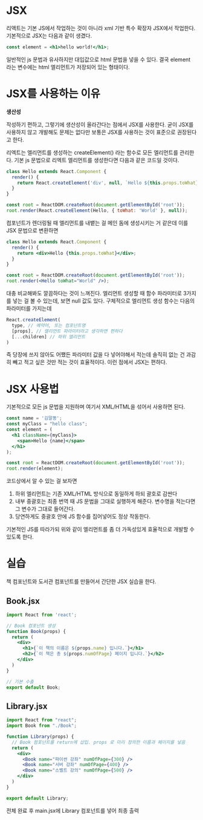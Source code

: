 # JSX

리액트는 기본 JS에서 작업하는 것이 아니라 xml 기반 특수 확장자 JSX에서 작업한다. 기본적으로 JSX는 다음과 같이 생겼다.

```jsx
const element = <h1>hello world!</h1>;
```

일반적인 js 문법과 유사하지만 대입값으로 html 문법을 넣을 수 있다. 결국 element 라는 변수에는 html 엘리먼트가 저장되어 있는 형태이다.

# JSX를 사용하는 이유

**생산성**

작성하기 편하고, 그렇기에 생산성이 올라간다는 점에서 JSX를 사용한다. 굳이 JSX를 사용하지 않고 개발해도 문제는 없다만 보통은 JSX를 사용하는 것이 표준으로 권장된다고 한다.

리엑트는 엘리먼트를 생성하는 createElement() 라는 함수로 모든 엘리먼트를 관리한다. 기본 js 문법으로 리엑트 엘리먼트를 생성한다면 다음과 같은 코드일 것이다.

```js
class Hello extends React.Component {
  render() {
    return React.createElement('div', null, `Hello ${this.props.toWhat}`);
  }
}

const root = ReactDOM.createRoot(document.getElementById('root'));
root.render(React.createElement(Hello, { toWhat: 'World' }, null));
```

컴포넌트가 렌더링될 때 엘리먼트를 내뱉는 걸 메인 돔에 생성시키는 거 같은데 이를 JSX 문법으로 변환하면

```jsx
class Hello extends React.Component {
  render() {
    return <div>Hello {this.props.toWhat}</div>;
  }
}

const root = ReactDOM.createRoot(document.getElementById('root'));
root.render(<Hello toWhat="World" />);
```

대충 비교해봐도 깔끔하다는 것이 느껴진다. 엘리먼트 생성할 때 함수 파라미터로 3가지를 넣는 걸 볼 수 있는데, 보면 null 값도 있다. 구체적으로 엘리먼트 생성 함수는 다음의 파라미터를 가지는데
```jsx
React.createElement(
  type, // 예약어, 또는 컴포넌트명
  [props], // 엘리먼트 파라미터라고 생각하면 편하다
  [...children] // 하위 엘리먼트
)
```

즉 당장에 쓰지 않아도 어쨌든 파라미터 값을 다 넣어야해서 적는데 솔직히 없는 건 과감히 빼고 적고 싶은 것만 적는 것이 효율적이다. 이런 점에서 JSX는 편하다.


# JSX 사용법
기본적으로 모든 js 문법을 지원하며 여기서 XML/HTML을 섞어서 사용하면 된다.
```jsx
const name = '김말똥';
const myClass = "hello class";
const element = (
  <h1 className={myClass}>
    <span>Hello {name}</span>
  </h1>
);

const root = ReactDOM.createRoot(document.getElementById('root'));
root.render(element);
```
코드상에서 알 수 있는 걸 보자면

1. 하위 엘리먼트는 기존 XML/HTML 방식으로 동일하게 하되 괄호로 감싼다
2. 내부 중괄호는 최종 번역 때 JS 문법을 그대로 실행하게 해준다. 변수명을 적는다면 그 변수가 그대로 들어간다.
3. 당연하게도 중괄호 안에 JS 함수를 집어넣어도 정상 작동한다.

기본적인 JS를 따라가되 위와 같이 엘리먼트를 좀 더 가독성있게 효율적으로 개발할 수 있도록 한다.

# 실습
책 컴포넌트와 도서관 컴포넌트를 만들어서 간단한 JSX 실습을 한다.

## Book.jsx
```jsx
import React from 'react';

// Book 컴포넌트 생성
function Book(props) {
  return (
    <div>
      <h1>{`이 책의 이름은 ${props.name} 입니다.`}</h1>
      <h2>{`이 책은 총 ${props.numOfPage} 페이지 입니다.`}</h2>
    </div>
  )
}

// 기본 수출
export default Book;
```

## Library.jsx
```jsx
import React from "react";
import Book from "./Book";

function Library(props) {
  // Book 컴포넌트를 return에 삽입. props 로 미리 정의한 이름과 페이지를 넣음
  return (
    <div>
      <Book name="파이썬 강좌" numOfPage={300} />
      <Book name="서버 강좌" numOfPage={400} />
      <Book name="스벨트 강의" numOfPage={500} />
    </div>
  )
}

export default Library;
```

전체 완료 후 main.jsx에 Library 컴포넌트를 넣어 최종 출력